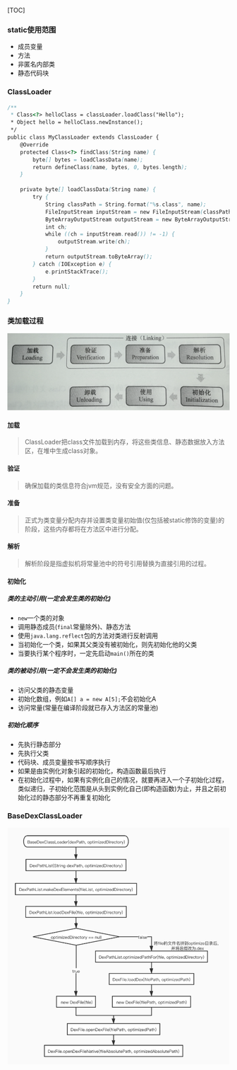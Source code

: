 [TOC]

### static使用范围
* 成员变量
* 方法
* 非匿名内部类
* 静态代码块

### ClassLoader
```java
/**
 * Class<?> helloClass = classLoader.loadClass("Hello");
 * Object hello = helloClass.newInstance();
 */
public class MyClassLoader extends ClassLoader {
    @Override
    protected Class<?> findClass(String name) {
        byte[] bytes = loadClassData(name);
        return defineClass(name, bytes, 0, bytes.length);
    }

    private byte[] loadClassData(String name) {
        try {
            String classPath = String.format("%s.class", name);
            FileInputStream inputStream = new FileInputStream(classPath);
            ByteArrayOutputStream outputStream = new ByteArrayOutputStream();
            int ch;
            while ((ch = inputStream.read()) != -1) {
                outputStream.write(ch);
            }
            return outputStream.toByteArray();
        } catch (IOException e) {
            e.printStackTrace();
        }
        return null;
    }
}
```

### 类加载过程
![](pic/classLoader.png)
#### 加载
> ClassLoader把class文件加载到内存，将这些类信息、静态数据放入方法区，在堆中生成class对象。

#### 验证
> 确保加载的类信息符合jvm规范，没有安全方面的问题。

#### 准备
> 正式为类变量分配内存并设置类变量初始值(仅包括被static修饰的变量)的阶段，这些内存都将在方法区中进行分配。

#### 解析
> 解析阶段是指虚拟机将常量池中的符号引用替换为直接引用的过程。

#### 初始化
##### 类的主动引用(一定会发生类的初始化)
* `new`一个类的对象
* 调用静态成员(`final`常量除外)、静态方法
* 使用`java.lang.reflect`包的方法对类进行反射调用
* 当初始化一个类，如果其父类没有被初始化，则先初始化他的父类
* 当要执行某个程序时，一定先启动`main()`所在的类

##### 类的被动引用(一定不会发生类的初始化)
* 访问父类的静态变量
* 初始化数组，例如`A[] a = new A[5];`不会初始化A
* 访问常量(常量在编译阶段就已存入方法区的常量池)

##### 初始化顺序
* 先执行静态部分
* 先执行父类
* 代码块、成员变量按书写顺序执行
* 如果是由实例化对象引起的初始化，构造函数最后执行
* 在初始化过程中，如果有实例化自己的情况，就要再进入一个子初始化过程，类似递归，子初始化范围是从头到实例化自己(即构造函数)为止，并且之前初始化过的静态部分不再重复初始化

### BaseDexClassLoader
![](pic/BaseDexClassLoader.png)

